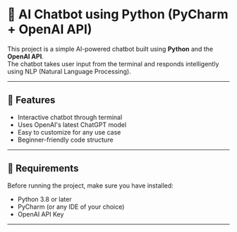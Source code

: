 # 🤖 AI Chatbot using Python (PyCharm + OpenAI API)

This project is a simple AI-powered chatbot built using **Python** and the **OpenAI API**.  
The chatbot takes user input from the terminal and responds intelligently using NLP (Natural Language Processing).

---

## 🚀 Features
- Interactive chatbot through terminal
- Uses OpenAI's latest ChatGPT model
- Easy to customize for any use case
- Beginner-friendly code structure

---

## 📌 Requirements

Before running the project, make sure you have installed:

- Python 3.8 or later
- PyCharm (or any IDE of your choice)
- OpenAI API Key

---

